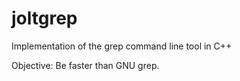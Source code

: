 # joltgrep

Implementation of the grep command line tool in C++ 

Objective: Be faster than GNU grep.
